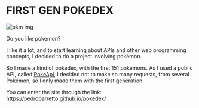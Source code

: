 # FIRST GEN POKEDEX

![pkm img](https://assets.vg247.com/current/2016/08/pkmn_pokedex.jpg)

Do you like pokemon?

I like it a lot, and to start learning about APIs and other web programming concepts, I decided to do a project involving pokémon.

So I made a kind of pokédex, with the first 151 pokemons. As I used a public API, called [PokeApi](https://pokeapi.co/), I decided not to make so many requests, from several Pokémon, so I only made them with the first generation.

You can enter the site through the link: https://pedrobarretto.github.io/pokedex/
